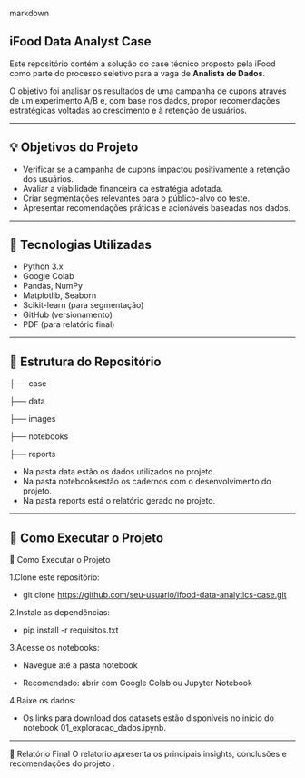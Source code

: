 markdown
## iFood Data Analyst Case 

Este repositório contém a solução do case técnico proposto pela iFood como parte do processo seletivo para a vaga de **Analista de Dados**.

O objetivo foi analisar os resultados de uma campanha de cupons através de um experimento A/B e, com base nos dados, propor recomendações estratégicas voltadas ao crescimento e à retenção de usuários.

---

## 💡 Objetivos do Projeto

- Verificar se a campanha de cupons impactou positivamente a retenção dos usuários.
- Avaliar a viabilidade financeira da estratégia adotada.
- Criar segmentações relevantes para o público-alvo do teste.
- Apresentar recomendações práticas e acionáveis baseadas nos dados.

---

## 🧰 Tecnologias Utilizadas

- Python 3.x  
- Google Colab  
- Pandas, NumPy  
- Matplotlib, Seaborn  
- Scikit-learn (para segmentação)  
- GitHub (versionamento)  
- PDF (para relatório final)

---

## 📁 Estrutura do Repositório

├── case

├── data

├── images

├── notebooks

├── reports

- Na pasta data estão os dados utilizados no projeto. 
- Na pasta notebooksestão os cadernos com o desenvolvimento do projeto.
- Na pasta reports está o relatório gerado no projeto.

---

## 🚀 Como Executar o Projeto

🚀 Como Executar o Projeto

1.Clone este repositório:

- git clone https://github.com/seu-usuario/ifood-data-analytics-case.git

2.Instale as dependências:

- pip install -r requisitos.txt

3.Acesse os notebooks:

- Navegue até a pasta notebook

- Recomendado: abrir com Google Colab ou Jupyter Notebook

4.Baixe os dados:
- Os links para download dos datasets estão disponíveis no início do notebook 01_exploracao_dados.ipynb.

---

📝 Relatório Final
O relatorio apresenta os principais insights, conclusões e recomendações do projeto .
